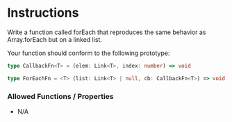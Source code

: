 # Instructions

Write a function called forEach that reproduces the same behavior as Array.forEach but on a linked list.

Your function should conform to the following prototype:

```typescript
type CallbackFn<T> = (elem: Link<T>, index: number) => void

type ForEachFn = <T> (list: Link<T> | null, cb: CallbackFn<T>) => void
```

### Allowed Functions / Properties

- N/A
